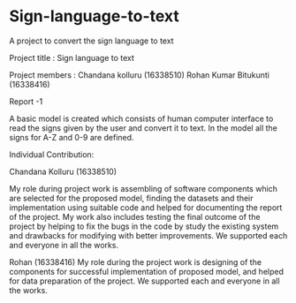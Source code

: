 # Sign-language-to-text
A project to convert the sign language to text

Project title :   Sign language to text

Project members :  Chandana kolluru (16338510)
                   Rohan Kumar Bitukunti (16338416) 
                   
                   
Report -1

A basic model is created which consists of human computer interface to read the signs given by the user and convert it to text.
In the model all the signs for A-Z and 0-9 are defined.



Individual Contribution:

Chandana Kolluru (16338510)

My role during project work is assembling of software components which are selected for the proposed model, finding the datasets and their implementation using suitable code and helped for documenting the report of the project. My work also includes testing the final outcome of the project by helping to fix the bugs in the code by study the existing system and drawbacks for modifying with better improvements. We supported each and everyone in all the works.

Rohan (16338416) My role during the project work is designing of the components for successful implementation of proposed model, and helped for data preparation of the project. We supported each and everyone in all the works.
